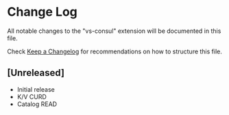 # Change Log

All notable changes to the "vs-consul" extension will be documented in this file.

Check [Keep a Changelog](http://keepachangelog.com/) for recommendations on how to structure this file.

## [Unreleased]

- Initial release
- K/V CURD
- Catalog READ